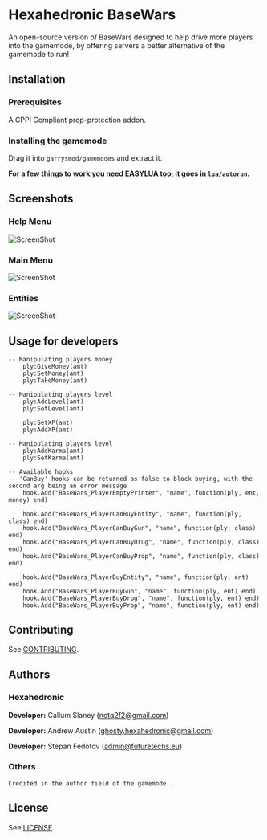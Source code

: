 # Hexahedronic BaseWars
An open-source version of BaseWars designed to help drive more players into the gamemode, by offering servers a better alternative of the gamemode to run!

## Installation

### Prerequisites
A CPPI Compliant prop-protection addon.

### Installing the gamemode
Drag it into ```garrysmod/gamemodes``` and extract it.

**For a few things to work you need [EASYLUA](https://github.com/CapsAdmin/fast_addons/blob/master/lua/helpers/easylua.lua) too; it goes in ```lua/autorun```.**

## Screenshots

### Help Menu
![ScreenShot](http://puu.sh/mALs7/ad13259bff.jpg)
### Main Menu
![ScreenShot](http://puu.sh/mALv7/eefc81fe95.jpg)
### Entities
![ScreenShot](http://puu.sh/mALDK/b199a75830.jpg)

## Usage for developers

```
-- Manipulating players money
	ply:GiveMoney(amt)
	ply:SetMoney(amt)
	ply:TakeMoney(amt)

-- Manipulating players level
	ply:AddLevel(amt)
	ply:SetLevel(amt)

	ply:SetXP(amt)
	ply:AddXP(amt)

-- Manipulating players level
	ply:AddKarma(amt)
	ply:SetKarma(amt)

-- Available hooks
-- 'CanBuy' hooks can be returned as false to block buying, with the second arg being an error message
	hook.Add("BaseWars_PlayerEmptyPrinter", "name", function(ply, ent, money) end)

	hook.Add("BaseWars_PlayerCanBuyEntity", "name", function(ply, class) end)
	hook.Add("BaseWars_PlayerCanBuyGun", "name", function(ply, class) end)
	hook.Add("BaseWars_PlayerCanBuyDrug", "name", function(ply, class) end)
	hook.Add("BaseWars_PlayerCanBuyProp", "name", function(ply, class) end)

	hook.Add("BaseWars_PlayerBuyEntity", "name", function(ply, ent) end)
	hook.Add("BaseWars_PlayerBuyGun", "name", function(ply, ent) end)
	hook.Add("BaseWars_PlayerBuyDrug", "name", function(ply, ent) end)
	hook.Add("BaseWars_PlayerBuyProp", "name", function(ply, ent) end)
```

## Contributing

See [CONTRIBUTING](CONTRIBUTING.md).

## Authors

### Hexahedronic

  **Developer:** Callum Slaney (notq2f2@gmail.com)

  **Developer:** Andrew Austin (ghosty.hexahedronic@gmail.com)

  **Developer:** Stepan Fedotov (admin@futuretechs.eu)

### Others

	Credited in the author field of the gamemode.

## License

See [LICENSE](LICENSE).
